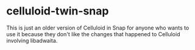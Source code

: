 # celluloid-twin-snap
This is just an older version of Celluloid in Snap for anyone who wants to use it because they don't like the changes that happened to Celluloid involving libadwaita.
